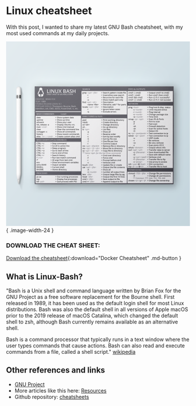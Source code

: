 # Linux cheatsheet

With this post, I wanted to share my latest GNU Bash cheatsheet, with my most used commands at my daily projects.

![My Linux-Bash cheatsheet](../../assets/images/resources/cheatsheet-linux-portrait.png){ .image-width-24 }


### DOWNLOAD THE CHEAT SHEET:

[Download the cheatsheet](../../assets/docs/cheatsheet-linux.pdf){:download="Docker Cheatsheet" .md-button }

## What is Linux-Bash?

"Bash is a Unix shell and command language written by Brian Fox for the GNU Project as a free software replacement for the Bourne shell. First released in 1989, it has been used as the default login shell for most Linux distributions. Bash was also the default shell in all versions of Apple macOS prior to the 2019 release of macOS Catalina, which changed the default shell to zsh, although Bash currently remains available as an alternative shell.

Bash is a command processor that typically runs in a text window where the user types commands that cause actions. Bash can also read and execute commands from a file, called a shell script." [wikipedia](https://en.wikipedia.org/wiki/Bash_(Unix_shell))


## Other references and links

- [GNU Project](https://ftp.gnu.org/)
- More articles like this here: [Resources](https://carlosgrande.me/category/myworks/resources-cheatsheets/)
- Github repository: [cheatsheets](https://github.com/charlstown/CodeCheatsheets)